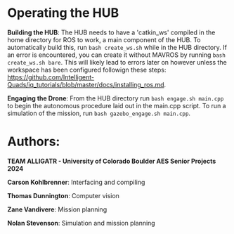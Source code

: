 # Operating the HUB

**Building the HUB**: The HUB needs to have a 'catkin_ws' compiled in the home directory for ROS to work, a main component of the HUB. To automatically build this, run `bash create_ws.sh` while in the HUB directory. If an error is encountered, you can create it without MAVROS by running `bash create_ws.sh bare`. This will likely lead to errors later on however unless the workspace has been configured followign these steps: https://github.com/Intelligent-Quads/iq_tutorials/blob/master/docs/installing_ros.md. 

**Engaging the Drone**: From the HUB directory run `bash engage.sh main.cpp` to begin the autonomous procedure laid out in the main.cpp script. To run a simulation of the mission, run `bash gazebo_engage.sh main.cpp`.

# Authors:

**TEAM ALLIGATR - University of Colorado Boulder AES Senior Projects 2024**

**Carson Kohlbrenner**: Interfacing and compiling

**Thomas Dunnington**: Computer vision

**Zane Vandivere**: Mission planning

**Nolan Stevenson**: Simulation and mission planning